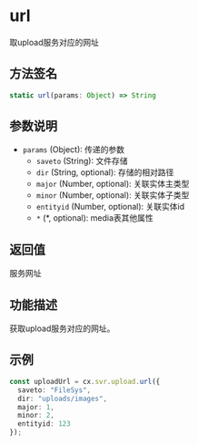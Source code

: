 # url

取upload服务对应的网址

## 方法签名
```typescript
static url(params: Object) => String
```

## 参数说明
- `params` (Object): 传递的参数
  - `saveto` (String): 文件存储
  - `dir` (String, optional): 存储的相对路径
  - `major` (Number, optional): 关联实体主类型
  - `minor` (Number, optional): 关联实体子类型
  - `entityid` (Number, optional): 关联实体id
  - `*` (*, optional): media表其他属性

## 返回值
服务网址

## 功能描述
获取upload服务对应的网址。

## 示例
```typescript
const uploadUrl = cx.svr.upload.url({
  saveto: "FileSys",
  dir: "uploads/images",
  major: 1,
  minor: 2,
  entityid: 123
});
``` 